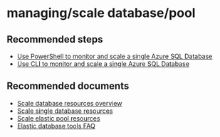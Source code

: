 <properties
	pageTitle="managing/scale database/pool"
	description="managing/scale database/pool"
	service="microsoft.sql"
	resource="servers"
	authors="emlisa"
	displayOrder=""
	selfHelpType="generic"
	supportTopicIds="32574333"
	productPesIds="13491"
	cloudEnvironments="public"
/>

# managing/scale database/pool

## **Recommended steps**

* [Use PowerShell to monitor and scale a single Azure SQL Database](https://docs.microsoft.com/azure/sql-database/scripts/sql-database-monitor-and-scale-database-powershell/)<br>
* [Use CLI to monitor and scale a single Azure SQL Database](https://docs.microsoft.com/azure/sql-database/scripts/sql-database-monitor-and-scale-database-cli)<br>

## **Recommended documents**

* [Scale database resources overview](https://docs.microsoft.com/azure/sql-database/sql-database-scale-resources/)<br>
* [Scale single database resources](https://docs.microsoft.com/azure/sql-database/sql-database-single-database-scale/)<br>
* [Scale elastic pool resources](https://docs.microsoft.com/azure/sql-database/sql-database-elastic-pool-scale/)<br>
* [Elastic database tools FAQ](https://docs.microsoft.com/azure/sql-database/sql-database-elastic-scale-faq/)